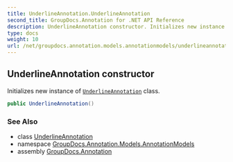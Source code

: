 ```yaml
---
title: UnderlineAnnotation.UnderlineAnnotation
second_title: GroupDocs.Annotation for .NET API Reference
description: UnderlineAnnotation constructor. Initializes new instance of UnderlineAnnotation class
type: docs
weight: 10
url: /net/groupdocs.annotation.models.annotationmodels/underlineannotation/underlineannotation/
---
```

## UnderlineAnnotation constructor

Initializes new instance of [`UnderlineAnnotation`](../) class.

```csharp
public UnderlineAnnotation()
```

### See Also

* class [UnderlineAnnotation](../)
* namespace [GroupDocs.Annotation.Models.AnnotationModels](../../underlineannotation/)
* assembly [GroupDocs.Annotation](../../../)


